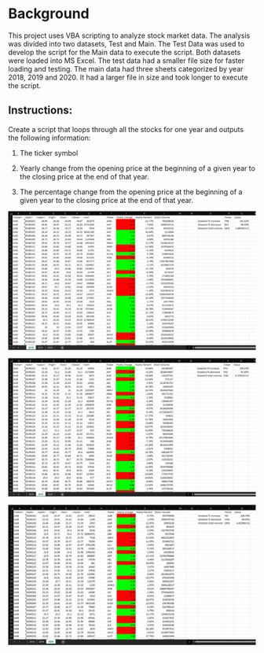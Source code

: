 # Background 

This project uses VBA scripting to analyze stock market data. The analysis was divided into two datasets, Test and Main.  The Test Data was used to develop the script for the Main data to execute the script. Both datasets were loaded into MS Excel.  The test data had a smaller file size for faster loading and testing. The main data had three sheets categorized by year 2018, 2019 and 2020.  It had a larger file in size and took longer to execute the script.

## Instructions:
Create a script that loops through all the stocks for one year and outputs the following information:

1.  The ticker symbol

2.  Yearly change from the opening price at the beginning of a given year to the closing price at the end of that year.

3.  The percentage change from the opening price at the beginning of a given year to the closing price at the end of that year.

<p align="center">
<img src="https://github.com/tlacher1/VBA-challenge/blob/36e618907b1a35c77ebbe8dfb30ea6aaabe05c9c/2018%20Image.png" />
<p align="center">
<img src="https://github.com/tlacher1/VBA-challenge/blob/36e618907b1a35c77ebbe8dfb30ea6aaabe05c9c/2019.png" />
<p align="center">
<img src="https://github.com/tlacher1/VBA-challenge/blob/36e618907b1a35c77ebbe8dfb30ea6aaabe05c9c/2020.png" />
</p>


